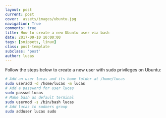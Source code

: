 ```yaml
---
layout: post
current: post
cover:  assets/images/ubuntu.jpg
navigation: True
comments: true
title: How to create a new Ubuntu user via bash
date: 2017-09-10 10:00:00
tags: [snippets, linux]
class: post-template
subclass: 'post'
author: lucas
---
```


Follow the steps below to create a new user with sudo privileges on Ubuntu:

```bash
# Add an user lucas and its home folder at /home/lucas
sudo useradd -d /home/lucas -m lucas
# Add a password for user lucas
sudo passwd lucas
# Make bash as default terminal
sudo usermod -s /bin/bash lucas
# Add lucas to sudoers group
sudo adduser lucas sudo
```